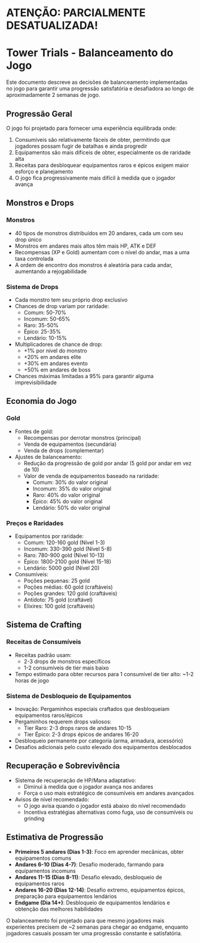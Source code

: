 # ATENÇÃO: PARCIALMENTE DESATUALIZADA!

# Tower Trials - Balanceamento do Jogo

Este documento descreve as decisões de balanceamento implementadas no jogo para garantir uma progressão satisfatória e desafiadora ao longo de aproximadamente 2 semanas de jogo.

## Progressão Geral

O jogo foi projetado para fornecer uma experiência equilibrada onde:

1. Consumíveis são relativamente fáceis de obter, permitindo que jogadores possam fugir de batalhas e ainda progredir
2. Equipamentos são mais difíceis de obter, especialmente os de raridade alta
3. Receitas para desbloquear equipamentos raros e épicos exigem maior esforço e planejamento
4. O jogo fica progressivamente mais difícil à medida que o jogador avança

## Monstros e Drops

### Monstros
- 40 tipos de monstros distribuídos em 20 andares, cada um com seu drop único
- Monstros em andares mais altos têm mais HP, ATK e DEF
- Recompensas (XP e Gold) aumentam com o nível do andar, mas a uma taxa controlada
- A ordem de encontro dos monstros é aleatória para cada andar, aumentando a rejogabilidade

### Sistema de Drops
- Cada monstro tem seu próprio drop exclusivo
- Chances de drop variam por raridade: 
  - Comum: 50-70%
  - Incomum: 50-65%
  - Raro: 35-50%
  - Épico: 25-35%
  - Lendário: 10-15%
- Multiplicadores de chance de drop:
  - +1% por nível do monstro
  - +20% em andares elite
  - +30% em andares evento
  - +50% em andares de boss
- Chances máximas limitadas a 95% para garantir alguma imprevisibilidade

## Economia do Jogo

### Gold
- Fontes de gold:
  - Recompensas por derrotar monstros (principal)
  - Venda de equipamentos (secundária)
  - Venda de drops (complementar)
- Ajustes de balanceamento:
  - Redução da progressão de gold por andar (5 gold por andar em vez de 10)
  - Valor de venda de equipamentos baseado na raridade:
    - Comum: 30% do valor original
    - Incomum: 35% do valor original
    - Raro: 40% do valor original
    - Épico: 45% do valor original
    - Lendário: 50% do valor original

### Preços e Raridades
- Equipamentos por raridade:
  - Comum: 120-160 gold (Nível 1-3)
  - Incomum: 330-390 gold (Nível 5-8)
  - Raro: 780-900 gold (Nível 10-13)
  - Épico: 1800-2100 gold (Nível 15-18)
  - Lendário: 5000 gold (Nível 20)
- Consumíveis:
  - Poções pequenas: 25 gold
  - Poções médias: 60 gold (craftáveis)
  - Poções grandes: 120 gold (craftáveis)
  - Antídoto: 75 gold (craftável)
  - Elixires: 100 gold (craftáveis)

## Sistema de Crafting

### Receitas de Consumíveis
- Receitas padrão usam:
  - 2-3 drops de monstros específicos
  - 1-2 consumíveis de tier mais baixo
- Tempo estimado para obter recursos para 1 consumível de tier alto: ~1-2 horas de jogo

### Sistema de Desbloqueio de Equipamentos
- Inovação: Pergaminhos especiais craftados que desbloqueiam equipamentos raros/épicos
- Pergaminhos requerem drops valiosos:
  - Tier Raro: 2-3 drops raros de andares 10-15
  - Tier Épico: 2-3 drops épicos de andares 16-20
- Desbloqueio permanente por categoria (arma, armadura, acessório)
- Desafios adicionais pelo custo elevado dos equipamentos desblocados

## Recuperação e Sobrevivência

- Sistema de recuperação de HP/Mana adaptativo:
  - Diminui à medida que o jogador avança nos andares
  - Força o uso mais estratégico de consumíveis em andares avançados
- Avisos de nível recomendado:
  - O jogo avisa quando o jogador está abaixo do nível recomendado
  - Incentiva estratégias alternativas como fuga, uso de consumíveis ou grinding

## Estimativa de Progressão

- **Primeiros 5 andares (Dias 1-3)**: Foco em aprender mecânicas, obter equipamentos comuns
- **Andares 6-10 (Dias 4-7)**: Desafio moderado, farmando para equipamentos incomuns
- **Andares 11-15 (Dias 8-11)**: Desafio elevado, desbloqueio de equipamentos raros
- **Andares 16-20 (Dias 12-14)**: Desafio extremo, equipamentos épicos, preparação para equipamentos lendários
- **Endgame (Dia 14+)**: Desbloqueio de equipamentos lendários e obtenção das melhores habilidades

O balanceamento foi projetado para que mesmo jogadores mais experientes precisem de ~2 semanas para chegar ao endgame, enquanto jogadores casuais possam ter uma progressão constante e satisfatória. 